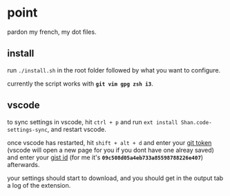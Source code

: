 # point
pardon my french, my dot files.

## install
run `./install.sh` in the root folder followed by what you want to configure.

currently the script works with **`git vim gpg zsh i3`**.

## vscode
to sync settings in vscode, hit `ctrl + p` and run `ext install Shan.code-settings-sync`, and restart vscode.

once vscode has restarted, hit `shift + alt + d` and enter your [git token](https://github.com/settings/tokens) (vscode will open a new page for you if you dont have one alreay saved) and enter your [gist id](https://gist.github.com/x4m3/09c508d05a4eb733a85598788226e407) (for me it's **`09c508d05a4eb733a85598788226e407`**) afterwards.

your settings should start to download, and you should get in the output tab a log of the extension.
